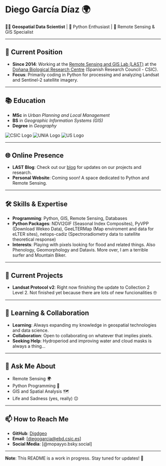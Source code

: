 # Diego García Díaz 🌍

👨‍💻 **Geospatial Data Scientist** | 🐍 Python Enthusiast | 🚀 Remote Sensing & GIS Specialist

---

## 🏢 Current Position
- **Since 2014**: Working at the [Remote Sensing and GIS Lab (LAST)](https://www.csic.es/es/investigacion/catalogo-de-servicios-cientifico-tecnico/unidades-de-servicio/laboratorio-de-sistemas-de-informacion-geografica-y-teledeteccion-last-ebd) at the [Doñana Biological Research Centre](https://www.ebd.csic.es/) (Spanish Research Council - CSIC).
- **Focus**: Primarily coding in Python for processing and analyzing Landsat and Sentinel-2 satellite imagery.

---

## 📚 Education 
- **MSc** in _Urban Planning and Local Management_
- **BS** in _Geographic Information Systems (GIS)_
- **Degree** in _Geography_

![CSIC Logo](https://i1.rgstatic.net/ii/institution.image/AS%3A267455669178370%401440777808925_l)
![UNIA Logo](https://www.centrosuniversitarios.com/uploads/unia_logo.jpg)
![US Logo](https://www.centrosuniversitarios.com/uploads/us_logo.jpg)

---

## 🌐 Online Presence
- **LAST Blog**: Check out our [blog](http://last-ebd.blogspot.com/) for updates on our projects and research.
- **Personal Website**: Coming soon! A space dedicated to Python and Remote Sensing.

---

## 🛠️ Skills & Expertise
- **Programming**: Python, GIS, Remote Sensing, Databases
- **Python Packages**: NDVI2GIF (Seasonal Index Composites), PyVPP (Download Wekeo Data), GeeLTERMap (Map enviroment and data for eLTER sites), netops-cadiz (Spectroradiometry data to satellite theoretical response) 
- **Interests**: Playing with pixels looking for flood and related things. Also Phenology, Geomorphology and Datavis. More over, I am a terrible surfer and Mountain Biker. 

---

## 📡 Current Projects
- **Landsat Protocol v2**: Right now finishing the update to Collection 2 Level 2. Not finished yet because there are lots of new funcionalities 🤓

---

## 🌱 Learning & Collaboration
- **Learning**: Always expanding my knowledge in geospatial technologies and data science.
- **Collaboration**: Open to collaborating on whatever that implies pixels.
- **Seeking Help**: Hydroperiod and improving water and cloud masks is always a thing...

---

## 💬 Ask Me About
- Remote Sensing 🌍
- Python Programming 🐍
- GIS and Spatial Analysis 🗺️
- Life and Sadness (yes, really) 😔

---

## 📫 How to Reach Me
- **GitHub**: [Digdgeo](https://github.com/Digdgeo)
- **Email**: [diegogarcia@ebd.csic.es]
- **Social Media**: [@mopayyo.bsky.social]

---

**Note**: This README is a work in progress. Stay tuned for updates! 🚀
